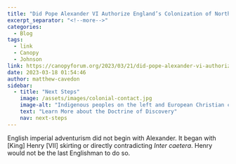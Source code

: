 ```yaml
---
title: "Did Pope Alexander VI Authorize England’s Colonization of North America?"
excerpt_separator: "<!--more-->"
categories:
  - Blog
tags:
  - link
  - Canopy
  - Johnson
link: https://canopyforum.org/2023/03/21/did-pope-alexander-vi-authorize-englands-colonization-of-north-america/
date: 2023-03-18 01:54:46
author: matthew-cavedon
sidebar:
  - title: "Next Steps"
    image: /assets/images/colonial-contact.jpg
    image-alt: "Indigenous peoples on the left and European Christian colonizers on the right planting a cross. In the middle is Mother Earth."
    text: "Learn More about the Doctrine of Discovery"
    nav: next-steps 
---
```

English imperial adventurism did not begin with Alexander. It began with [King] Henry [VII] skirting or directly contradicting *Inter caetera*. Henry would not be the last Englishman to do so.